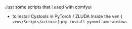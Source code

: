 Just some scripts that I used with comfyui



- to install Cystools in PyTorch / ZLUDA
  Inside the ven ( `venv/Scripts/activae` )
  `pip install pynvml-amd-windows`
